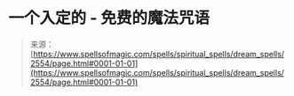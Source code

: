 <!--yml

分类：未分类

日期：2024年06月12日 18:36:16

-->

# 一个入定的 - 免费的魔法咒语

> 来源：[https://www.spellsofmagic.com/spells/spiritual_spells/dream_spells/2554/page.html#0001-01-01](https://www.spellsofmagic.com/spells/spiritual_spells/dream_spells/2554/page.html#0001-01-01)

